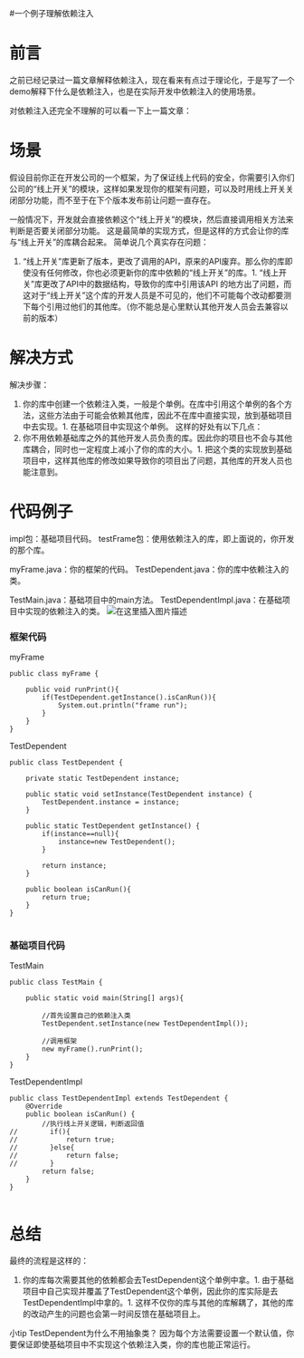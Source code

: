 #一个例子理解依赖注入
# 前言

之前已经记录过一篇文章解释依赖注入，现在看来有点过于理论化，于是写了一个demo解释下什么是依赖注入，也是在实际开发中依赖注入的使用场景。

>  
 对依赖注入还完全不理解的可以看一下上一篇文章： 


# 场景

假设目前你正在开发公司的一个框架，为了保证线上代码的安全，你需要引入你们公司的“线上开关”的模块，这样如果发现你的框架有问题，可以及时用线上开关关闭部分功能，而不至于在下个版本发布前让问题一直存在。

一般情况下，开发就会直接依赖这个“线上开关”的模块，然后直接调用相关方法来判断是否要关闭部分功能。 这是最简单的实现方式，但是这样的方式会让你的库与“线上开关”的库耦合起来。 简单说几个真实存在问题：
1. “线上开关”库更新了版本，更改了调用的API，原来的API废弃。那么你的库即使没有任何修改，你也必须更新你的库中依赖的“线上开关”的库。1. “线上开关”库更改了API中的数据结构，导致你的库中引用该API 的地方出了问题，而这对于“线上开关”这个库的开发人员是不可见的，他们不可能每个改动都要测下每个引用过他们的其他库。（你不能总是心里默认其他开发人员会去兼容以前的版本）
# 解决方式

解决步骤：
1. 你的库中创建一个依赖注入类，一般是个单例。在库中引用这个单例的各个方法，这些方法由于可能会依赖其他库，因此不在库中直接实现，放到基础项目中去实现。1. 在基础项目中实现这个单例。
这样的好处有以下几点：
1. 你不用依赖基础库之外的其他开发人员负责的库。因此你的项目也不会与其他库耦合，同时也一定程度上减小了你的库的大小。1. 把这个类的实现放到基础项目中，这样其他库的修改如果导致你的项目出了问题，其他库的开发人员也能注意到。
# 代码例子

impl包：基础项目代码。 testFrame包：使用依赖注入的库，即上面说的，你开发的那个库。

myFrame.java：你的框架的代码。 TestDependent.java：你的库中依赖注入的类。

TestMain.java：基础项目中的main方法。 TestDependentImpl.java：在基础项目中实现的依赖注入的类。 <img src="https://img-blog.csdnimg.cn/20190413144359965.png?x-oss-process=image/watermark,type_ZmFuZ3poZW5naGVpdGk,shadow_10,text_aHR0cHM6Ly94dWppYWppYS5ibG9nLmNzZG4ubmV0,size_16,color_FFFFFF,t_70" alt="在这里插入图片描述">

### 框架代码

myFrame

```
public class myFrame {

    public void runPrint(){
        if(TestDependent.getInstance().isCanRun()){
            System.out.println("frame run");
        }
    }
}

```

TestDependent

```
public class TestDependent {

    private static TestDependent instance;

    public static void setInstance(TestDependent instance) {
        TestDependent.instance = instance;
    }

    public static TestDependent getInstance() {
        if(instance==null){
            instance=new TestDependent();
        }

        return instance;
    }

    public boolean isCanRun(){
        return true;
    }
}


```

### 基础项目代码

TestMain

```
public class TestMain {

    public static void main(String[] args){

        //首先设置自己的依赖注入类
        TestDependent.setInstance(new TestDependentImpl());

        //调用框架
        new myFrame().runPrint();
    }
}

```

TestDependentImpl

```
public class TestDependentImpl extends TestDependent {
    @Override
    public boolean isCanRun() {
        //执行线上开关逻辑，判断返回值
//        if(){
//            return true;
//        }else{
//            return false;
//        }
        return false;
    }
}


```

# 总结

最终的流程是这样的：
1. 你的库每次需要其他的依赖都会去TestDependent这个单例中拿。1. 由于基础项目中自己实现并覆盖了TestDependent这个单例，因此你的库实际是去TestDependentImpl中拿的。1. 这样不仅你的库与其他的库解耦了，其他的库的改动产生的问题也会第一时间反馈在基础项目上。
>  
 小tip TestDependent为什么不用抽象类？ 因为每个方法需要设置一个默认值，你要保证即使基础项目中不实现这个依赖注入类，你的库也能正常运行。 
